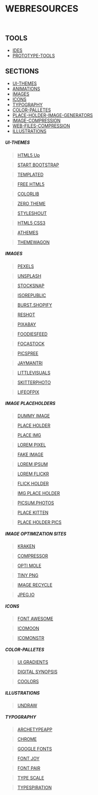 # WEBRESOURCES
<br>

## TOOLS
- [IDES](#IDES)
- [PROTOTYPE-TOOLS](#PROTOTYPE-TOOLS)

## SECTIONS
- [UI-THEMES](#UI-THEMES)
- [ANIMATIONS](#ANIMATIONS)
- [IMAGES](#IMAGES)
- [ICONS](#ICONS)
- [TYPOGRAPHY](#TYPOGRAPHY)
- [COLOR-PALLETES](#COLOR-PALLETES)
- [PLACE-HOLDER-IMAGE-GENERATORS](#PLACE-HOLDER-IMAGE-GENERATORS)
- [IMAGE-COMPRESSION](#IMAGE-COMPRESSION)
- [WEB-FILES-COMPRESSION](#WEB-FILES-COMPRESSION)
- [ILLUSTRATIONS](#ILLUSTRATIONS)



##### UI-THEMES
> [HTML5 Up](https://html5up.net/)

> [START BOOTSTRAP](https://startbootstrap.com/)

> [TEMPLATED](https://templated.co/)

> [FREE HTML5](https://freehtml5.co/)

> [COLORLIB](https://colorlib.com/wp/templates/)

> [ZERO THEME](https://www.zerotheme.com/)

> [STYLESHOUT](https://www.styleshout.com/free-templates/)

> [HTML5 CSS3](https://www.html5xcss3.com/)

> [ATHEMES](https://athemes.com/collections/free-bootstrap-admin-templates/)

> [THEMEWAGON](https://themewagon.com/free-html-ecommerce-templates-html5-bootstrap/)

##### IMAGES
> [PEXELS](https://www.pexels.com/)

> [UNSPLASH](https://unsplash.com/)

> [STOCKSNAP](https://stocksnap.io/)

> [ISOREPUBLIC](https://isorepublic.com/)

> [BURST.SHOPIFY](https://burst.shopify.com/)

> [RESHOT](https://www.reshot.com/)

> [PIXABAY](https://pixabay.com/)

> [FOODIESFEED](https://www.foodiesfeed.com/)

> [FOCASTOCK](https://focastock.com/)

> [PICSPREE](https://picspree.com/en)

> [JAYMANTRI](https://jaymantri.com/)

> [LITTLEVISUALS](https://littlevisuals.co/)

> [SKITTERPHOTO](https://skitterphoto.com/)

> [LIFEOFPIX](https://www.lifeofpix.com/)

##### IMAGE PLACEHOLDERS

> [DUMMY IMAGE](https://dummyimage.com/)

> [PLACE HOLDER](https://placeholder.com/)

> [PLACE IMG](https://placeimg.com/)

> [LOREM PIXEL](http://lorempixel.com/)

> [FAKE IMAGE](https://fakeimg.pl/)

> [LOREM IPSUM](https://loremipsum.io/)

> [LOREM FLICKR](https://loremflickr.com/)

> [FLICK HOLDER](http://flickholdr.com/)

> [IMG PLACE HOLDER](https://imgplaceholder.com/)

> [PICSUM.PHOTOS](https://picsum.photos/)

> [PLACE KITTEN](https://placekitten.com/)

> [PLACE HOLDER PICS](https://placeholder.pics/)

##### IMAGE OPTIMIZATION SITES

> [KRAKEN](https://kraken.io/web-interface) <!-- BEST FOR JPG IMAGES-->

> [COMPRESSOR](https://compressor.io/) <!-- BEST FOR PNG IMAGES-->

> [OPTI MOLE](https://optimole.com/)

> [TINY PNG](https://tinypng.com/)

> [IMAGE RECYCLE](https://www.imagerecycle.com/)

> [JPEG.IO](https://www.jpeg.io/)


##### ICONS

> [FONT AWESOME](https://fontawesome.com/)

> [ICOMOON](https://icomoon.io/)

> [ICOMONSTR](https://iconmonstr.com/)

##### COLOR-PALLETES

> [UI GRADIENTS](https://uigradients.com/#CoolBlues)

> [DIGITAL SYNOPSIS](https://digitalsynopsis.com/)

> [COOLORS](https://coolors.co/)


##### ILLUSTRATIONS

> [UNDRAW](https://undraw.co/illustrations)


##### TYPOGRAPHY

> [ARCHETYPEAPP](https://archetypeapp.com/)

> [CHROME](https://chrome.google.com/webstore/detail/whatfont/)

> [GOOGLE FONTS](https://fonts.google.com/)

> [FONT JOY](https://fontjoy.com/)

> [FONT PAIR](https://fontpair.co/)

> [TYPE SCALE](https://type-scale.com/)

> [TYPESPIRATION](https://typespiration.com/)